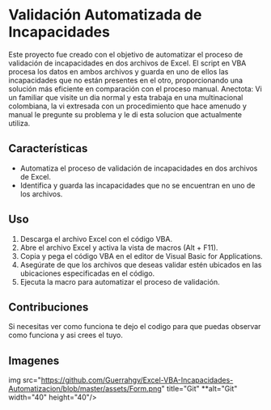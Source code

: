 # Validación Automatizada de Incapacidades

Este proyecto fue creado con el objetivo de automatizar el proceso de validación de incapacidades en dos archivos de Excel. El script en VBA procesa los datos en ambos archivos y guarda en uno de ellos las incapacidades que no están presentes en el otro, proporcionando una solución más eficiente en comparación con el proceso manual.
Anectota:
Vi un familiar que visite un dia normal y esta trabaja en una multinacional colombiana, la vi extresada con un procedimiento que hace amenudo y manual le pregunte su problema y le di esta solucion que actualmente utiliza.

## Características

- Automatiza el proceso de validación de incapacidades en dos archivos de Excel.
- Identifica y guarda las incapacidades que no se encuentran en uno de los archivos.


## Uso

1. Descarga el archivo Excel con el código VBA.
2. Abre el archivo Excel y activa la vista de macros (Alt + F11).
3. Copia y pega el código VBA en el editor de Visual Basic for Applications.
4. Asegúrate de que los archivos que deseas validar estén ubicados en las ubicaciones especificadas en el código.
5. Ejecuta la macro para automatizar el proceso de validación.

## Contribuciones

Si necesitas ver como funciona te dejo el codigo para que puedas observar como funciona y asi crees el tuyo.

## Imagenes
img src="https://github.com/Guerrahgv/Excel-VBA-Incapacidades-Automatizacion/blob/master/assets/Form.png" title="Git" **alt="Git" width="40" height="40"/>
